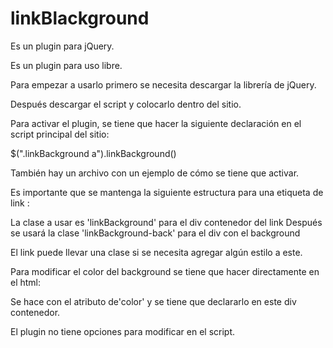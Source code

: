 # linkBlackground
Es un plugin para jQuery.

Es un plugin para uso libre.

Para empezar a usarlo primero se necesita descargar la librería de jQuery.

Después descargar el script y colocarlo dentro del sitio.

Para activar el plugin, se tiene que hacer la siguiente declaración en el script principal del sitio:
  
  $(".linkBackground a").linkBackground()

También hay un archivo con un ejemplo de cómo se tiene que activar.


Es importante que se mantenga la siguiente estructura para una etiqueta de link <a/>:

  <!--<div class="linkBackground" color="red">
    <div class="linkBackground-back"></div>
    <a href="jquery.com">Mi plugin link</a>
  </div>-->
  
  La clase a usar es 'linkBackground' para el div contenedor del link
  Después se usará la clase 'linkBackground-back' para el div con el background
  
  El link puede llevar una clase si se necesita agregar algún estilo a este.
  
  Para modificar el color del background se tiene que hacer directamente en el html:
    <!--<div class="linkBackground" color="red">-->
    
  Se hace con el atributo de'color' y se tiene que declararlo en este div contenedor.
  
El plugin no tiene opciones para modificar en el script. 



